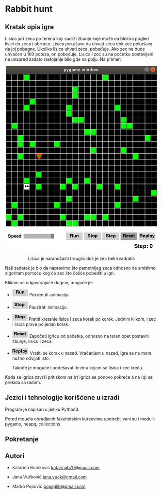 # Rabbit hunt

Kratak opis igre
-----------------

Lisica juri zeca po terenu koji sadrži žbunje koje može da blokira pogled lisici do zeca i obrnuto. Lisica pokušava da uhvati zeca dok zec pokušava da joj pobegne. Ukoliko lisica uhvati zeca, pobeđuje. Ako zec ne bude uhvaćen u 100 poteza, on pobeđuje. Lisica i zec su na početku postavljeni na unapred zadato rastojanje bilo gde na polju. Na primer: 



<p align="center">
  <img width="498" height="607"  src= images/1.png>
</p>

<p align="center">
 Lisica je narandžasti trouglić dok je zec beli kvadratić
</p>



 Naš zadatak je bio da napravimo što pametnijeg zeca odnosno da smislimo algoritam pomoću kog će zec što češće pobediti u igri. 
   
Klikom na odgovarajuće dugme, moguće je:


* ![](images/run.png)  Pokrenuti animaciju.

* ![](images/stop.png)  Pauzirati animaciju.

* ![](images/step.png)  Pratiti kretanje lisice i zeca korak po korak. Jednim klikom, i zec i lisica prave po jedan korak.

* ![](images/reset.png)  Započeti igricu od početka, odnosno na teren opet postaviti žbunje, lisicu i zeca.

* ![](images/replay.png)  Vratiti se korak u nazad. Vraćanjem u nazad, igra se ne mora nužno odvijati isto.

   Takođe je moguće i podešavati brzinu kojom se lisica i zec kreću.

Kada se igrica završi pritiskom na (r) igrica se ponovo pokreće a na (q) se prekida sa radom.



Jezici i tehnologije korišćene u izradi
---------------------------------------
Program je napisan u jeziku Python3.

Pored moudla obradjenih fakultetskim kursevima upotrebljivani su i moduli: pygame, heapq, collections.

Pokretanje
----------



Autori
-------

* Katarina Branković
    katarinab70@gmail.com

* Jana Vučković
    jana.vuck@gmail.com

* Marko Popović
    popsgljb@gmail.com


